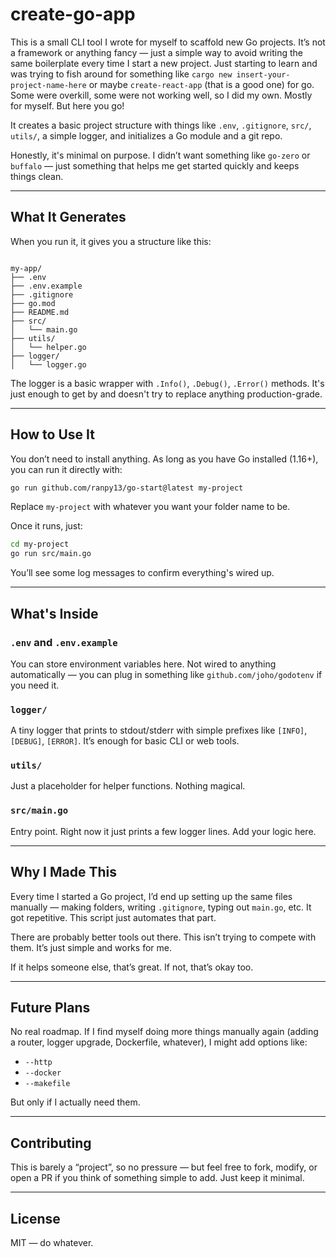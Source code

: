 # create-go-app

This is a small CLI tool I wrote for myself to scaffold new Go projects. It’s not a framework or anything fancy — just a simple way to avoid writing the same boilerplate every time I start a new project. Just starting to learn and was trying to fish around for something like `cargo new insert-your-project-name-here` or maybe `create-react-app` (that is a good one) for go. Some were overkill, some were not working well, so I did my own. Mostly for myself. But here you go!

It creates a basic project structure with things like `.env`, `.gitignore`, `src/`, `utils/`, a simple logger, and initializes a Go module and a git repo.

Honestly, it's minimal on purpose. I didn’t want something like `go-zero` or `buffalo` — just something that helps me get started quickly and keeps things clean.

---

## What It Generates

When you run it, it gives you a structure like this:

```

my-app/
├── .env
├── .env.example
├── .gitignore
├── go.mod
├── README.md
├── src/
│   └── main.go
├── utils/
│   └── helper.go
├── logger/
│   └── logger.go

````

The logger is a basic wrapper with `.Info()`, `.Debug()`, `.Error()` methods. It's just enough to get by and doesn't try to replace anything production-grade.

---

## How to Use It

You don’t need to install anything. As long as you have Go installed (1.16+), you can run it directly with:

```bash
go run github.com/ranpy13/go-start@latest my-project
````

Replace `my-project` with whatever you want your folder name to be.

Once it runs, just:

```bash
cd my-project
go run src/main.go
```

You’ll see some log messages to confirm everything's wired up.

---

## What's Inside

### `.env` and `.env.example`

You can store environment variables here. Not wired to anything automatically — you can plug in something like `github.com/joho/godotenv` if you need it.

### `logger/`

A tiny logger that prints to stdout/stderr with simple prefixes like `[INFO]`, `[DEBUG]`, `[ERROR]`. It’s enough for basic CLI or web tools.

### `utils/`

Just a placeholder for helper functions. Nothing magical.

### `src/main.go`

Entry point. Right now it just prints a few logger lines. Add your logic here.

---

## Why I Made This

Every time I started a Go project, I’d end up setting up the same files manually — making folders, writing `.gitignore`, typing out `main.go`, etc. It got repetitive. This script just automates that part.

There are probably better tools out there. This isn’t trying to compete with them. It’s just simple and works for me.

If it helps someone else, that’s great. If not, that’s okay too.

---

## Future Plans

No real roadmap. If I find myself doing more things manually again (adding a router, logger upgrade, Dockerfile, whatever), I might add options like:

* `--http`
* `--docker`
* `--makefile`

But only if I actually need them.

---

## Contributing

This is barely a “project”, so no pressure — but feel free to fork, modify, or open a PR if you think of something simple to add. Just keep it minimal.

---

## License

MIT — do whatever.

